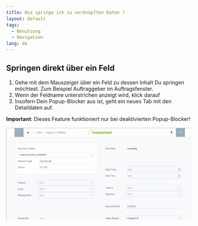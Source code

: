 ```yaml
---
title: Wie springe ich zu verknüpften Daten ?
layout: default
tags:
  - Benutzung
  - Navigation
lang: de
---
```


## Springen direkt über ein Feld
1. Gehe mit dem Mauszeiger über ein Feld zu dessen Inhalt Du springen möchtest. Zum Beispiel Auftraggeber im Auftragsfenster.
1. Wenn der Feldname unterstrichen anzeigt wird, klick darauf
1. Insofern Dein Popup-Blocker aus ist, geht ein neues Tab mit den Detaildaten auf.

**Important**: Dieses Feature funktioniert nur bei deaktivierten Popup-Blocker!


![](../EN/assets/jumpto.gif)
